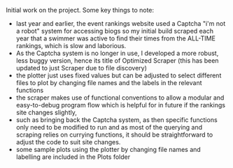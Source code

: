 Initial work on the project. Some key things to note:
- last year and earlier, the event rankings website used a Captcha "i'm not a robot" system for accessing biogs so my initial build scraped each year that a swimmer was active to find their times from the ALL-TIME rankings, which is slow and laborious.
-    As the Captcha system is no longer in use, I developed a more robust, less buggy version, hence its title of Optimized Scraper (this has been updated to just Scraper due to file discovery)
- the plotter just uses fixed values but can be adjusted to select different files to plot by changing file names and the labels in the relevant functions
- the scraper makes use of functional conventions to allow a modular and easy-to-debug program flow which is helpful for in future if the rankings site changes slightly,
-   such as bringing back the Captcha system, as then specific functions only need to be modified to run and as most of the querying and scraping relies on currying functions, it should be straightforward to adjust the code to suit site changes.
- some sample plots using the plotter by changing file names and labelling are included in the Plots folder
